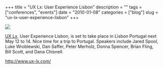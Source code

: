 +++
title = "UX Lx: User Experience Lisbon"
description = ""
tags = ["conferences", "events"]
date = "2010-01-08"
categories = ["blog"]
slug = "ux-lx-user-experience-lisbon"
+++



  <div class="notebook-screenshot"><a href="http://www.ux-lx.com/"><img src="/media/bluga/wt4b47e608400ed_large_0.jpg"/></a></div><p><a href="http://www.ux-lx.com/">UX Lx</a>, User Experience Lisbon, is set to take place in Lisbon Portugal next May 12 to 14. Nice time for a trip to Portugal. Speakers include Jared Spool, Luke Wroblewski, Dan Saffer, Peter Merholz, Donna Spencer, Brian Fling, Bill Scott, and Dana Chisnell.</p>

    
  <a href="http://www.ux-lx.com/">http://www.ux-lx.com/</a>
